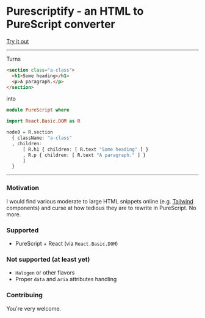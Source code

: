 # Purescriptify - an HTML to PureScript converter

[Try it out](https://purescriptify.web.app)

---

Turns

```html
<section class="a-class">
  <h1>Some heading</h1>
  <p>A paragraph.</p>
</section>
```

into

```purescript
module PureScript where

import React.Basic.DOM as R

node0 = R.section
  { className: "a-class"
  , children:
      [ R.h1 { children: [ R.text "Some heading" ] }
      , R.p { children: [ R.text "A paragraph." ] }
      ]
  }
```
---

### Motivation

I would find various moderate to large HTML snippets online (e.g. [Tailwind](https://tailwindcss.com/) components) and curse at how tedious they are to rewrite in PureScript. No more.

### Supported

* PureScript + React (via `React.Basic.DOM`)

### Not supported (at least yet)

* `Halogen` or other flavors
* Proper `data` and `aria` attributes handling

### Contribuing

You're very welcome.

